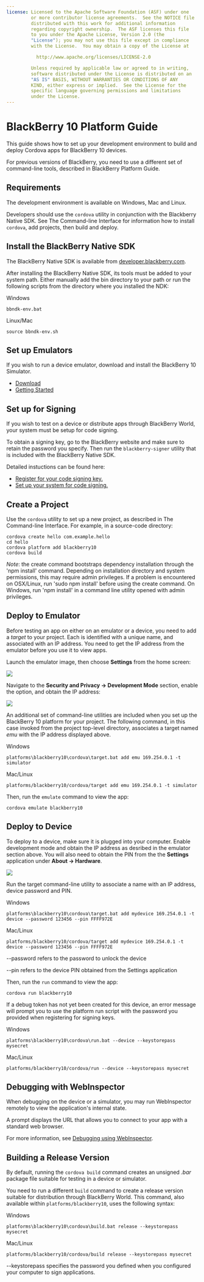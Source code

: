 ```yaml
---
license: Licensed to the Apache Software Foundation (ASF) under one
         or more contributor license agreements.  See the NOTICE file
         distributed with this work for additional information
         regarding copyright ownership.  The ASF licenses this file
         to you under the Apache License, Version 2.0 (the
         "License"); you may not use this file except in compliance
         with the License.  You may obtain a copy of the License at

           http://www.apache.org/licenses/LICENSE-2.0

         Unless required by applicable law or agreed to in writing,
         software distributed under the License is distributed on an
         "AS IS" BASIS, WITHOUT WARRANTIES OR CONDITIONS OF ANY
         KIND, either express or implied.  See the License for the
         specific language governing permissions and limitations
         under the License.
---
```


# BlackBerry 10 Platform Guide

This guide shows how to set up your development environment to build and deploy Cordova apps for BlackBerry 10 devices.

For previous versions of BlackBerry, you need to use a different set of command-line tools, described in BlackBerry Platform Guide.

## Requirements

The development environment is available on Windows, Mac and Linux.

Developers should use the `cordova` utility in conjunction with the Blackberry Native SDK.  See The Command-line Interface for information how to install `cordova`, add projects, then build and deploy.

## Install the BlackBerry Native SDK

The BlackBerry Native SDK is available from [developer.blackberry.com](http://developer.blackberry.com/native/download/).

After installing the BlackBerry Native SDK, its tools must be added to your system path. Either manually add the bin directory to your path or run the following scripts from the directory where you installed the NDK:

Windows 

    bbndk-env.bat

Linux/Mac 

    source bbndk-env.sh

## Set up Emulators

If you wish to run a device emulator, download and install the BlackBerry 10 Simulator.

* [Download](http://developer.blackberry.com/native/download/)
* [Getting Started](http://developer.blackberry.com/devzone/develop/simulator/blackberry_10_simulator_start.html)

## Set up for Signing

If you wish to test on a device or distribute apps through BlackBerry World, your system must be setup for code signing.

To obtain a signing key, go to the BlackBerry website and make sure to retain the password you specify. Then run the `blackberry-signer` utility that is included with the BlackBerry Native SDK.

Detailed instuctions can be found here:

* [Register for your code signing key.](https://www.blackberry.com/SignedKeys/codesigning.html)
* [Set up your system for code signing.](https://developer.blackberry.com/html5/documentation/signing_setup_bb10_apps_2008396_11.html)

## Create a Project

Use the `cordova` utility to set up a new project, as described in The Command-line Interface. For example, in a source-code
directory:
 
    cordova create hello com.example.hello
    cd hello
    cordova platform add blackberry10
    cordova build

*Note*: the create command bootstraps dependency installation through the 'npm install' command. Depending on installation directory and system permissions, this may require admin privileges. If a problem is encountered on OSX/Linux, run 'sudo npm install' before using the create command. On Windows, run 'npm install' in a command line utility opened with admin privileges.

## Deploy to Emulator

Before testing an app on either on an emulator or a device, you need to add a _target_ to your project. Each is identified with a unique name, and associated with an IP address. You need to get the IP address from the emulator before you use it to view apps.

Launch the emulator image, then choose __Settings__ from the home screen:

![](img/guide/platforms/blackberry10/bb_home.png)

Navigate to the __Security and Privacy &rarr; Development Mode__ section, enable the option, and obtain the IP address:

![](img/guide/platforms/blackberry10/bb_devel.png)

An additional set of command-line utilities are included when you set up the BlackBerry 10 platform for your project.  The following command, in this case invoked from the project top-level directory, associates a target named _emu_ with the IP address displayed above.

Windows

    platforms\blackberry10\cordova\target.bat add emu 169.254.0.1 -t simulator

Mac/Linux

    platforms/blackberry10/cordova/target add emu 169.254.0.1 -t simulator

Then, run the `emulate` command to view the app:

    cordova emulate blackberry10

## Deploy to Device

To deploy to a device, make sure it is plugged into your computer. Enable development mode and obtain the IP address as desribed in the emulator section above. You will also need to obtain the PIN from the the __Settings__ application under __About &rarr; Hardware__.

![](img/guide/platforms/blackberry10/bb_pin.png)

Run the target command-line utility to associate a name with an IP address, device password and PIN.

Windows

    platforms\blackberry10\cordova\target.bat add mydevice 169.254.0.1 -t device --password 123456 --pin FFFF972E

Mac/Linux

    platforms/blackberry10/cordova/target add mydevice 169.254.0.1 -t device --password 123456 --pin FFFF972E

--password refers to the password to unlock the device

--pin refers to the device PIN obtained from the Settings application

Then, run the `run` command to view the app:

    cordova run blackberry10

If a debug token has not yet been created for this device, an error message will prompt you to use the platform run script with the password you provided when registering for signing keys.

Windows

    platforms\blackberry10\cordova\run.bat --device --keystorepass mysecret

Mac/Linux

    platforms/blackberry10/cordova/run --device --keystorepass mysecret

## Debugging with WebInspector

When debugging on the device or a simulator, you may run WebInspector remotely to view the application's internal state.

A prompt displays the URL that allows you to connect to your app with a standard web browser.

For more information, see [Debugging using WebInspector](http://developer.blackberry.com/html5/documentation/web_inspector_overview_1553586_11.html).

## Building a Release Version

By default, running the `cordova build` command creates an unsigned _.bar_ package file suitable for testing in a device or simulator.

You need to run a different `build` command to create a release version suitable for distribution through BlackBerry World.  This command, also available within `platforms/blackberry10`, uses the following syntax:

Windows

    platforms\blackberry10\cordova\build.bat release --keystorepass mysecret

Mac/Linux

    platforms/blackberry10/cordova/build release --keystorepass mysecret

--keystorepass specifies the password you defined when you configured your computer to sign applications.
